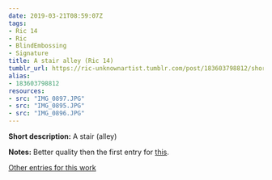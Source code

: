 ```yaml
---
date: 2019-03-21T08:59:07Z
tags:
- Ric 14
- Ric
- BlindEmbossing
- Signature
title: A stair alley (Ric 14)
tumblr_url: https://ric-unknownartist.tumblr.com/post/183603798812/short-description-a-stair-alley-notes-better
alias:
- 183603798812
resources:
- src: "IMG_0897.JPG"
- src: "IMG_0895.JPG"
- src: "IMG_0896.JPG"
---
```


**Short description:** A stair (alley)

**Notes:** Better quality then the first entry for [this](/tags/ric-14).

[Other entries for this work](/tags/ric-14)
